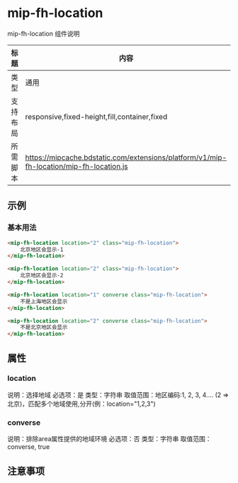 # mip-fh-location

mip-fh-location 组件说明

标题|内容
----|----
类型|通用
支持布局|responsive,fixed-height,fill,container,fixed
所需脚本|https://mipcache.bdstatic.com/extensions/platform/v1/mip-fh-location/mip-fh-location.js

## 示例

### 基本用法
```html
<mip-fh-location location="2" class="mip-fh-location">
    北京地区会显示-1
</mip-fh-location>

<mip-fh-location location="2" class="mip-fh-location">
    北京地区会显示-2
</mip-fh-location>

<mip-fh-location location="1" converse class="mip-fh-location">
    不是上海地区会显示
</mip-fh-location>

<mip-fh-location location="2" converse class="mip-fh-location">
    不是北京地区会显示
</mip-fh-location>
```

## 属性

### location

说明：选择地域
必选项：是
类型：字符串
取值范围：地区编码:1, 2, 3, 4.... (2 => 北京)，匹配多个地域使用,分开(例：location="1,2,3")

### converse 

说明：排除area属性提供的地域环境
必选项：否
类型：字符串
取值范围：converse, true

## 注意事项

